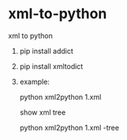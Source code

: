 # xml-to-python
xml to python
1. pip install addict
2. pip install xmltodict
3. example:
   
   python xml2python 1.xml
   
   show xml tree
   
   python xml2python 1.xml -tree
